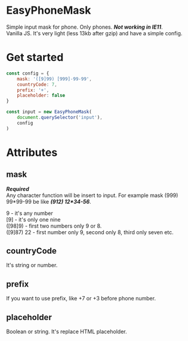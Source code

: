 # EasyPhoneMask
Simple input mask for phone. Only phones. ***Not working in IE11***.  
Vanilla JS. It's very light (less 13kb after gzip) and have a simple config.

# Get started
```js
const config = {
    mask: '([9]99) [999]-99-99',
    countryCode: 7,
    prefix: '+',
    placeholder: false
}

const input = new EasyPhoneMask(
    document.querySelector('input'),
    config
)
```
# Attributes
## mask
***Required***  
Any character function will be insert to input. For example mask (999) 99\*99-99 be like ***(912) 12\*34-56***.


9 - it's any number  
[9] - it's only one nine  
([98]9) - first two numbers only 9 or 8.  
([9]87) 22 - first number only 9, second only 8, third only seven etc.

## countryCode
It's string or number.

## prefix
If you want to use prefix, like +7 or +3 before phone number.

## placeholder
Boolean or string. It's replace HTML placeholder.